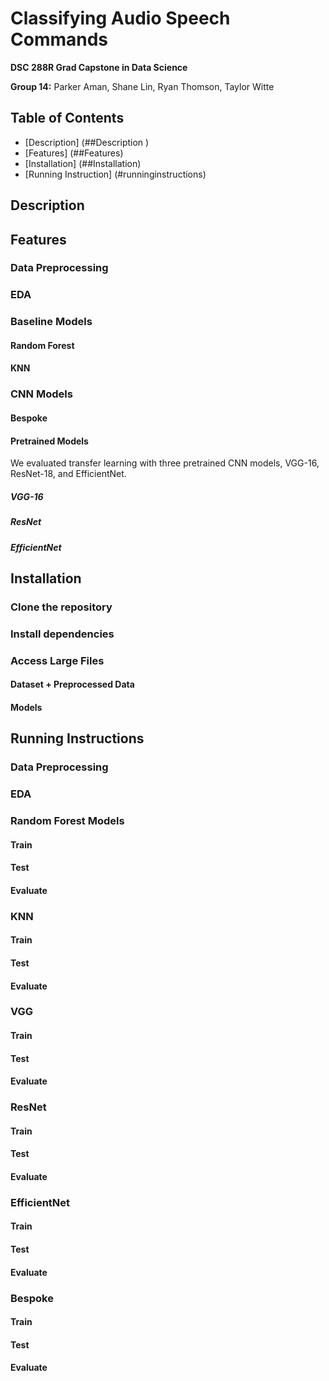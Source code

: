 # Classifying Audio Speech Commands
**DSC 288R Grad Capstone in Data Science**

**Group 14:** Parker Aman, Shane Lin, Ryan Thomson, Taylor Witte

## Table of Contents 
- [Description] (##Description )
- [Features] (##Features)
- [Installation] (##Installation)
- [Running Instruction] (#runninginstructions) 

## Description 


## Features 
### Data Preprocessing
### EDA
### Baseline Models
   #### Random Forest
   #### KNN
### CNN Models

   #### Bespoke
   #### Pretrained Models 
   We evaluated transfer learning with three pretrained CNN models, VGG-16, ResNet-18, and EfficientNet. 
   ##### VGG-16 
   
   ##### ResNet
   ##### EfficientNet


## Installation 
### Clone the repository
### Install dependencies
### Access Large Files
   #### Dataset + Preprocessed Data
   #### Models

## Running Instructions 
### Data Preprocessing
### EDA
### Random Forest Models 
   #### Train
   #### Test
   #### Evaluate 
### KNN 
   #### Train
   #### Test
   #### Evaluate 
### VGG 
   #### Train
   #### Test
   #### Evaluate 
### ResNet
   #### Train
   #### Test
   #### Evaluate 
### EfficientNet 
   #### Train
   #### Test
   #### Evaluate 
### Bespoke 
   #### Train
   #### Test
   #### Evaluate 
